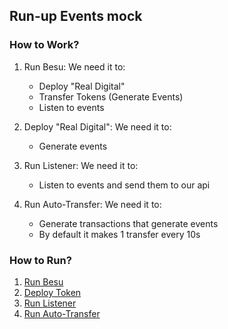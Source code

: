 ## Run-up Events mock

### How to Work?

1. Run Besu: We need it to:

    - Deploy "Real Digital"
    - Transfer Tokens (Generate Events)
    - Listen to events

2. Deploy "Real Digital": We need it to:

    - Generate events

3. Run Listener: We need it to:

    - Listen to events and send them to our api

4. Run Auto-Transfer: We need it to:
    - Generate transactions that generate events
    - By default it makes 1 transfer every 10s

### How to Run?

1. [Run Besu](./besu/README.md)
2. [Deploy Token](./contracts/README.md)
3. [Run Listener](./listener/README.md)
4. [Run Auto-Transfer](./listener/README.md)
